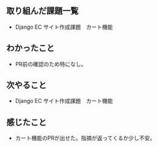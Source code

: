 ## 取り組んだ課題一覧 
- Django EC サイト作成課題　カート機能
## わかったこと
- PR前の確認のため特になし。
## 次やること  
- Django EC サイト作成課題　カート機能
## 感じたこと 
- カート機能のPRが出せた。指摘が返ってくるか少し不安。